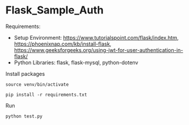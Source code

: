 # Flask_Sample_Auth
Requirements: 
- Setup Environment: https://www.tutorialspoint.com/flask/index.htm, https://phoenixnap.com/kb/install-flask, https://www.geeksforgeeks.org/using-jwt-for-user-authentication-in-flask/
- Python Libraries: flask, flask-mysql, python-dotenv

Install packages
```
source venv/bin/activate

```
```
pip install -r requirements.txt

```
Run
```
python test.py

```